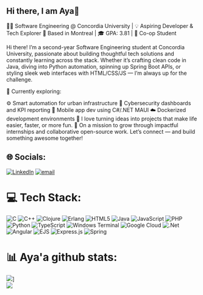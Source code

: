 ## Hi there, I am Aya👋

👩‍💻 Software Engineering @ Concordia University | 💡 Aspiring Developer & Tech Explorer
📍 Based in Montreal | 🎓 GPA: 3.81 | 🤝 Co-op Student

Hi there! I’m a second-year Software Engineering student at Concordia University, passionate about building thoughtful tech solutions and constantly learning across the stack. Whether it’s crafting clean code in Java, diving into Python automation, spinning up Spring Boot APIs, or styling sleek web interfaces with HTML/CSS/JS — I’m always up for the challenge.

🔧 Currently exploring:

⚙️ Smart automation for urban infrastructure
🔐 Cybersecurity dashboards and KPI reporting
📱 Mobile app dev using C#/.NET MAUI
☁️ Dockerized development environments
🧠 I love turning ideas into projects that make life easier, faster, or more fun.
🎯 On a mission to grow through impactful internships and collaborative open-source work.
Let’s connect — and build something awesome together!


## 🌐 Socials:
[![LinkedIn](https://img.shields.io/badge/LinkedIn-%230077B5.svg?logo=linkedin&logoColor=white)](https://linkedin.com/in/aya-manguer) [![email](https://img.shields.io/badge/Email-D14836?logo=gmail&logoColor=white)](mailto:manguer6@gmail.com) 

# 💻 Tech Stack:
![C](https://img.shields.io/badge/c-%2300599C.svg?style=for-the-badge&logo=c&logoColor=white) ![C++](https://img.shields.io/badge/c++-%2300599C.svg?style=for-the-badge&logo=c%2B%2B&logoColor=white) ![Clojure](https://img.shields.io/badge/Clojure-%23Clojure.svg?style=for-the-badge&logo=Clojure&logoColor=Clojure) ![Erlang](https://img.shields.io/badge/Erlang-white.svg?style=for-the-badge&logo=erlang&logoColor=a90533) ![HTML5](https://img.shields.io/badge/html5-%23E34F26.svg?style=for-the-badge&logo=html5&logoColor=white) ![Java](https://img.shields.io/badge/java-%23ED8B00.svg?style=for-the-badge&logo=openjdk&logoColor=white) ![JavaScript](https://img.shields.io/badge/javascript-%23323330.svg?style=for-the-badge&logo=javascript&logoColor=%23F7DF1E) ![PHP](https://img.shields.io/badge/php-%23777BB4.svg?style=for-the-badge&logo=php&logoColor=white) ![Python](https://img.shields.io/badge/python-3670A0?style=for-the-badge&logo=python&logoColor=ffdd54) ![TypeScript](https://img.shields.io/badge/typescript-%23007ACC.svg?style=for-the-badge&logo=typescript&logoColor=white) ![Windows Terminal](https://img.shields.io/badge/Windows%20Terminal-%234D4D4D.svg?style=for-the-badge&logo=windows-terminal&logoColor=white) ![Google Cloud](https://img.shields.io/badge/GoogleCloud-%234285F4.svg?style=for-the-badge&logo=google-cloud&logoColor=white) ![.Net](https://img.shields.io/badge/.NET-5C2D91?style=for-the-badge&logo=.net&logoColor=white) ![Angular](https://img.shields.io/badge/angular-%23DD0031.svg?style=for-the-badge&logo=angular&logoColor=white) ![EJS](https://img.shields.io/badge/ejs-%23B4CA65.svg?style=for-the-badge&logo=ejs&logoColor=black) ![Express.js](https://img.shields.io/badge/express.js-%23404d59.svg?style=for-the-badge&logo=express&logoColor=%2361DAFB) ![Spring](https://img.shields.io/badge/spring-%236DB33F.svg?style=for-the-badge&logo=spring&logoColor=white)
# 📊 Aya'a github stats:
[![](https://github-readme-stats.vercel.app/api?username=Aayaman&count_private=true&show_icons=true&theme=radical&hide_rank=false)](https://github.com/anuraghazra/github-readme-stats)]<br/>
![](https://nirzak-streak-stats.vercel.app/?user=Aayaman&theme=dark&hide_border=false)<br/>



<!-- Proudly created with GPRM ( https://gprm.itsvg.in ) -->
